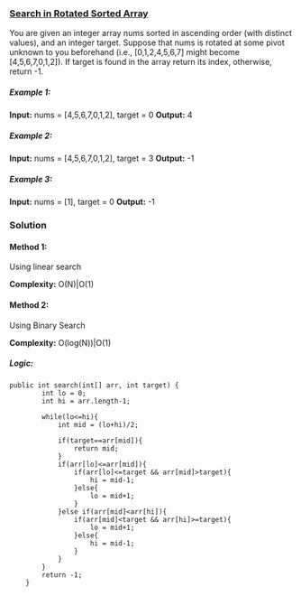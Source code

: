 ### [Search in Rotated Sorted Array](https://leetcode.com/problems/search-in-rotated-sorted-array/)
You are given an integer array nums sorted in ascending order (with distinct values), and an integer target.
Suppose that nums is rotated at some pivot unknown to you beforehand (i.e., [0,1,2,4,5,6,7] might become [4,5,6,7,0,1,2]).
If target is found in the array return its index, otherwise, return -1.

##### Example 1:
**Input:** nums = [4,5,6,7,0,1,2], target = 0
**Output:** 4

##### Example 2:
**Input:** nums = [4,5,6,7,0,1,2], target = 3
**Output:** -1

##### Example 3:
**Input:** nums = [1], target = 0
**Output:** -1

### Solution
#### Method 1:
Using linear search

**Complexity:** O(N)|O(1)

#### Method 2:
Using Binary Search

**Complexity:** O(log(N))|O(1)

##### Logic:
```
public int search(int[] arr, int target) {
        int lo = 0;
        int hi = arr.length-1;
        
        while(lo<=hi){
            int mid = (lo+hi)/2;
            
            if(target==arr[mid]){
                return mid;
            }
            if(arr[lo]<=arr[mid]){
                if(arr[lo]<=target && arr[mid]>target){
                    hi = mid-1;
                }else{
                    lo = mid+1;
                }
            }else if(arr[mid]<arr[hi]){
                if(arr[mid]<target && arr[hi]>=target){
                    lo = mid+1;
                }else{
                    hi = mid-1;
                }
            }
        }
        return -1;
    }
```

